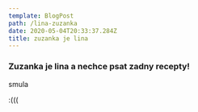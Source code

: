```yaml
---
template: BlogPost
path: /lina-zuzanka
date: 2020-05-04T20:33:37.284Z
title: zuzanka je lina
---
```

### Zuzanka je lina a nechce psat zadny recepty!



smula 



:(((
